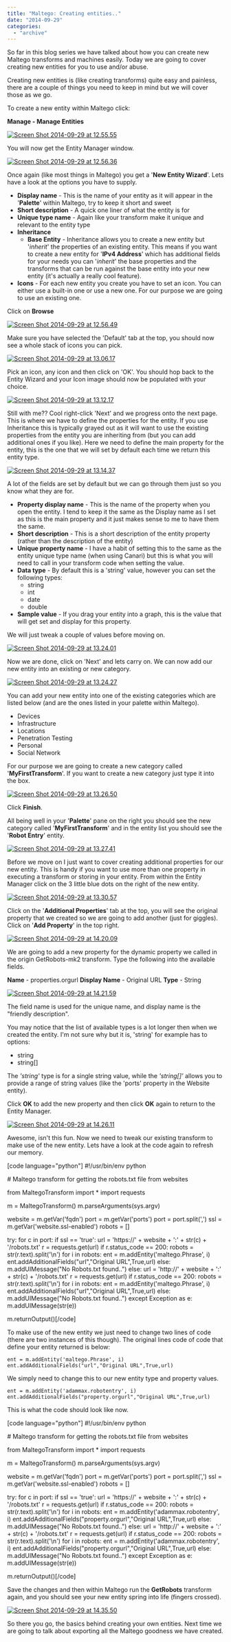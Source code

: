```yaml
---
title: "Maltego: Creating entities.."
date: "2014-09-29"
categories: 
  - "archive"
---
```


So far in this blog series we have talked about how you can create new Maltego transforms and machines easily. Today we are going to cover creating new entities for you to use and/or abuse.

Creating new entities is (like creating transforms) quite easy and painless, there are a couple of things you need to keep in mind but we will cover those as we go.

To create a new entity within Maltego click:

**Manage - Manage Entities**

[![Screen Shot 2014-09-29 at 12.55.55](http://theitgeekchronicles.files.wordpress.com/2014/09/screen-shot-2014-09-29-at-12-55-55.png?w=300)](https://theitgeekchronicles.files.wordpress.com/2014/09/screen-shot-2014-09-29-at-12-55-55.png)

You will now get the Entity Manager window.

[![Screen Shot 2014-09-29 at 12.56.36](http://theitgeekchronicles.files.wordpress.com/2014/09/screen-shot-2014-09-29-at-12-56-36.png?w=272)](https://theitgeekchronicles.files.wordpress.com/2014/09/screen-shot-2014-09-29-at-12-56-36.png)

Once again (like most things in Maltego) you get a '**New Entity Wizard**'. Lets have a look at the options you have to supply.

- **Display name** - This is the name of your entity as it will appear in the '**Palette**' within Maltego, try to keep it short and sweet
- **Short description** - A quick one liner of what the entity is for
- **Unique type name** - Again like your transform make it unique and relevant to the entity type
- **Inheritance**
    - **Base Entity** - Inheritance allows you to create a new entity but '_inherit_' the properties of an existing entity. This means if you want to create a new entity for '**IPv4 Address**' which has additional fields for your needs you can '_inherit_' the base properties and the transforms that can be run against the base entity into your new entity (it's actually a really cool feature).
- **Icons** - For each new entity you create you have to set an icon. You can either use a built-in one or use a new one. For our purpose we are going to use an existing one.

Click on **Browse**

[![Screen Shot 2014-09-29 at 12.56.49](http://theitgeekchronicles.files.wordpress.com/2014/09/screen-shot-2014-09-29-at-12-56-49.png?w=300)](https://theitgeekchronicles.files.wordpress.com/2014/09/screen-shot-2014-09-29-at-12-56-49.png)

Make sure you have selected the 'Default' tab at the top, you should now see a whole stack of icons you can pick.

[![Screen Shot 2014-09-29 at 13.06.17](http://theitgeekchronicles.files.wordpress.com/2014/09/screen-shot-2014-09-29-at-13-06-17.png?w=300)](https://theitgeekchronicles.files.wordpress.com/2014/09/screen-shot-2014-09-29-at-13-06-17.png)

Pick an icon, any icon and then click on 'OK'. You should hop back to the Entity Wizard and your Icon image should now be populated with your choice.

[![Screen Shot 2014-09-29 at 13.12.17](http://theitgeekchronicles.files.wordpress.com/2014/09/screen-shot-2014-09-29-at-13-12-17.png?w=300)](https://theitgeekchronicles.files.wordpress.com/2014/09/screen-shot-2014-09-29-at-13-12-17.png)

Still with me?? Cool right-click 'Next' and we progress onto the next page. This is where we have to define the properties for the entity. If you use Inheritance this is typically grayed out as it will want to use the existing properties from the entity you are inheriting from (but you can add additional ones if you like). Here we need to define the main property for the entity, this is the one that we will set by default each time we return this entity type.

[![Screen Shot 2014-09-29 at 13.14.37](http://theitgeekchronicles.files.wordpress.com/2014/09/screen-shot-2014-09-29-at-13-14-37.png?w=300)](https://theitgeekchronicles.files.wordpress.com/2014/09/screen-shot-2014-09-29-at-13-14-37.png)

A lot of the fields are set by default but we can go through them just so you know what they are for.

- **Property display name** - This is the name of the property when you open the entity. I tend to keep it the same as the Display name as I set as this is the main property and it just makes sense to me to have them the same.
- **Short description** - This is a short description of the entity property (rather than the description of the entity)
- **Unique property name** - I have a habit of setting this to the same as the entity unique type name (when using Canari) but this is what you will need to call in your transform code when setting the value.
- **Data type** - By default this is a 'string' value, however you can set the following types:
    - string
    - int
    - date
    - double
- **Sample value** - If you drag your entity into a graph, this is the value that will get set and display for this property.

We will just tweak a couple of values before moving on.

[![Screen Shot 2014-09-29 at 13.24.01](http://theitgeekchronicles.files.wordpress.com/2014/09/screen-shot-2014-09-29-at-13-24-01.png?w=300)](https://theitgeekchronicles.files.wordpress.com/2014/09/screen-shot-2014-09-29-at-13-24-01.png)

Now we are done, click on 'Next' and lets carry on. We can now add our new entity into an existing or new category.

[![Screen Shot 2014-09-29 at 13.24.27](http://theitgeekchronicles.files.wordpress.com/2014/09/screen-shot-2014-09-29-at-13-24-27.png?w=300)](https://theitgeekchronicles.files.wordpress.com/2014/09/screen-shot-2014-09-29-at-13-24-27.png)

You can add your new entity into one of the existing categories which are listed below (and are the ones listed in your palette within Maltego).

- Devices
- Infrastructure
- Locations
- Penetration Testing
- Personal
- Social Network

For our purpose we are going to create a new category called '**MyFirstTransform**'. If you want to create a new category just type it into the box.

[![Screen Shot 2014-09-29 at 13.26.50](http://theitgeekchronicles.files.wordpress.com/2014/09/screen-shot-2014-09-29-at-13-26-50.png?w=300)](https://theitgeekchronicles.files.wordpress.com/2014/09/screen-shot-2014-09-29-at-13-26-50.png)

Click **Finish**.

All being well in your '**Palette**' pane on the right you should see the new category called '**MyFirstTransform**' and in the entity list you should see the '**Robot Entry**' entity.

[![Screen Shot 2014-09-29 at 13.27.41](http://theitgeekchronicles.files.wordpress.com/2014/09/screen-shot-2014-09-29-at-13-27-41.png?w=300)](https://theitgeekchronicles.files.wordpress.com/2014/09/screen-shot-2014-09-29-at-13-27-41.png)

Before we move on I just want to cover creating additional properties for our new entity. This is handy if you want to use more than one property in executing a transform or storing in your entity. From within the Entity Manager click on the 3 little blue dots on the right of the new entity.

[![Screen Shot 2014-09-29 at 13.30.57](http://theitgeekchronicles.files.wordpress.com/2014/09/screen-shot-2014-09-29-at-13-30-57.png?w=272)](https://theitgeekchronicles.files.wordpress.com/2014/09/screen-shot-2014-09-29-at-13-30-57.png)

Click on the '**Additional Properties**' tab at the top, you will see the original property that we created so we are going to add another (just for giggles). Click on '**Add Property**' in the top right.

[![Screen Shot 2014-09-29 at 14.20.09](http://theitgeekchronicles.files.wordpress.com/2014/09/screen-shot-2014-09-29-at-14-20-09.png?w=300)](https://theitgeekchronicles.files.wordpress.com/2014/09/screen-shot-2014-09-29-at-14-20-09.png)

We are going to add a new property for the dynamic property we called in the origin GetRobots-mk2 transform. Type the following into the available fields.

**Name** - properties.orgurl **Display Name** - Original URL **Type** - String

[![Screen Shot 2014-09-29 at 14.21.59](http://theitgeekchronicles.files.wordpress.com/2014/09/screen-shot-2014-09-29-at-14-21-59.png?w=300)](https://theitgeekchronicles.files.wordpress.com/2014/09/screen-shot-2014-09-29-at-14-21-59.png)

The field name is used for the unique name, and display name is the "friendly description".

You may notice that the list of available types is a lot longer then when we created the entity. I'm not sure why but it is, 'string' for example has to options:

- string
- string\[\]

The _'string'_ type is for a single string value, while the _'string\[\]'_ allows you to provide a range of string values (like the 'ports' property in the Website entity).

Click **OK** to add the new property and then click **OK** again to return to the Entity Manager.

[![Screen Shot 2014-09-29 at 14.26.11](http://theitgeekchronicles.files.wordpress.com/2014/09/screen-shot-2014-09-29-at-14-26-11.png?w=300)](https://theitgeekchronicles.files.wordpress.com/2014/09/screen-shot-2014-09-29-at-14-26-11.png)

Awesome, isn't this fun. Now we need to tweak our existing transform to make use of the new entity. Lets have a look at the code again to refresh our memory.

\[code language="python"\] #!/usr/bin/env python

\# Maltego transform for getting the robots.txt file from websites

from MaltegoTransform import \* import requests

m = MaltegoTransform() m.parseArguments(sys.argv)

website = m.getVar('fqdn') port = m.getVar('ports') port = port.split(',') ssl = m.getVar('website.ssl-enabled') robots = \[\]

try: for c in port: if ssl == 'true': url = 'https://' + website + ':' + str(c) + '/robots.txt' r = requests.get(url) if r.status\_code == 200: robots = str(r.text).split('\\n') for i in robots: ent = m.addEntity('maltego.Phrase', i) ent.addAdditionalFields("url","Original URL",True,url) else: m.addUIMessage("No Robots.txt found..") else: url = 'http://' + website + ':' + str(c) + '/robots.txt' r = requests.get(url) if r.status\_code == 200: robots = str(r.text).split('\\n') for i in robots: ent = m.addEntity('maltego.Phrase', i) ent.addAdditionalFields("url","Original URL",True,url) else: m.addUIMessage("No Robots.txt found..") except Exception as e: m.addUIMessage(str(e))

m.returnOutput()\[/code\]

To make use of the new entity we just need to change two lines of code (there are two instances of this though). The original lines code of code that define your entity returned is below:

`ent = m.addEntity('maltego.Phrase', i) ent.addAdditionalFields("url","Original URL",True,url)`

We simply need to change this to our new entity type and property values.

`ent = m.addEntity('adammax.robotentry', i) ent.addAdditionalFields("property.orgurl","Original URL",True,url)`

This is what the code should look like now.

\[code language="python"\] #!/usr/bin/env python

\# Maltego transform for getting the robots.txt file from websites

from MaltegoTransform import \* import requests

m = MaltegoTransform() m.parseArguments(sys.argv)

website = m.getVar('fqdn') port = m.getVar('ports') port = port.split(',') ssl = m.getVar('website.ssl-enabled') robots = \[\]

try: for c in port: if ssl == 'true': url = 'https://' + website + ':' + str(c) + '/robots.txt' r = requests.get(url) if r.status\_code == 200: robots = str(r.text).split('\\n') for i in robots: ent = m.addEntity('adammax.robotentry', i) ent.addAdditionalFields("property.orgurl","Original URL",True,url) else: m.addUIMessage("No Robots.txt found..") else: url = 'http://' + website + ':' + str(c) + '/robots.txt' r = requests.get(url) if r.status\_code == 200: robots = str(r.text).split('\\n') for i in robots: ent = m.addEntity('adammax.robotentry', i) ent.addAdditionalFields("property.orgurl","Original URL",True,url) else: m.addUIMessage("No Robots.txt found..") except Exception as e: m.addUIMessage(str(e))

m.returnOutput()\[/code\]

Save the changes and then within Maltego run the **GetRobots** transform again, and you should see your new entity spring into life (fingers crossed).

[![Screen Shot 2014-09-29 at 14.35.50](http://theitgeekchronicles.files.wordpress.com/2014/09/screen-shot-2014-09-29-at-14-35-50.png?w=300)](https://theitgeekchronicles.files.wordpress.com/2014/09/screen-shot-2014-09-29-at-14-35-50.png)

So there you go, the basics behind creating your own entities. Next time we are going to talk about exporting all the Maltego goodness we have created.
